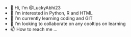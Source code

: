 - 👋 Hi, I’m @LuckyAbhi23
- 👀 I’m interested in Python, R and HTML
- 🌱 I’m currently learning coding and GIT
- 💞️ I’m looking to collaborate on any cooltips on learning
- 📫 How to reach me ...

<!---
LuckyAbhi23/LuckyAbhi23 is a ✨ special ✨ repository because its `README.md` (this file) appears on your GitHub profile.
You can click the Preview link to take a look at your changes.
--->
